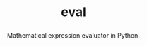 # <p align="center">eval</p>

<p align="center">
  Mathematical expression evaluator in Python.
</p>
